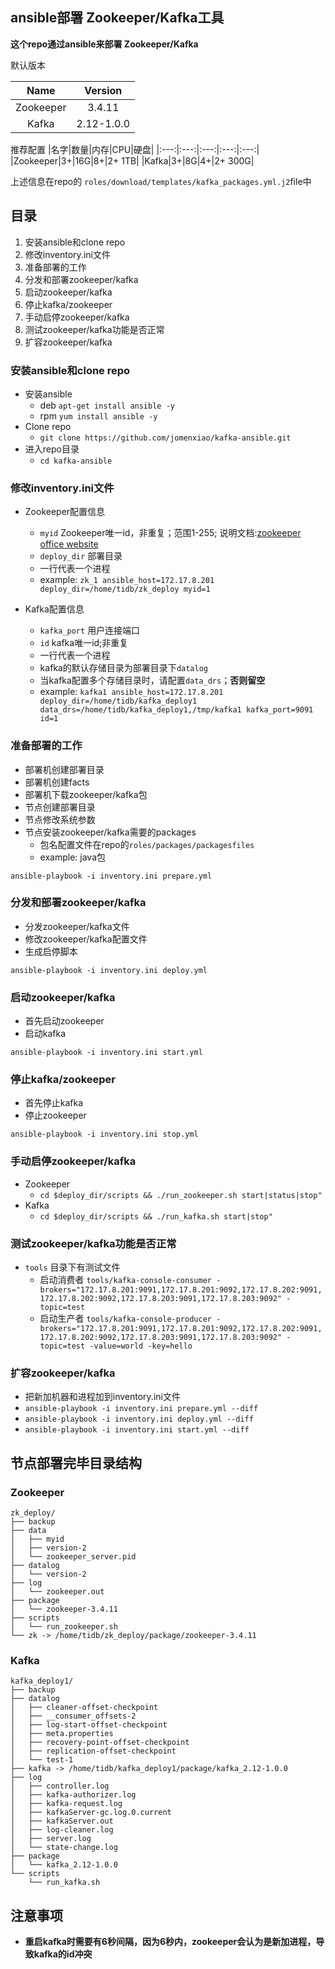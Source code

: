 ## ansible部署 Zookeeper/Kafka工具
**这个repo通过ansible来部署 Zookeeper/Kafka**

默认版本

|Name|Version| 
|:---:|:---:|
|Zookeeper|3.4.11|
|Kafka|2.12-1.0.0|

推荐配置
|名字|数量|内存|CPU|硬盘|
|:---:|:---:|:---:|:---:|:---:|
|Zookeeper|3+|16G|8+|2+ 1TB|
|Kafka|3+|8G|4+|2+ 300G|

上述信息在repo的 `roles/download/templates/kafka_packages.yml.j2`file中

目录
------
1. 安装ansible和clone repo
2. 修改inventory.ini文件
3. 准备部署的工作
4. 分发和部署zookeeper/kafka
5. 启动zookeeper/kafka
6. 停止kafka/zookeeper
7. 手动启停zookeeper/kafka
8. 测试zookeeper/kafka功能是否正常
9. 扩容zookeeper/kafka


### 安装ansible和clone repo
- 安装ansible
	- deb `apt-get install ansible -y`
	- rpm `yum install ansible -y`
- Clone repo
	- `git clone https://github.com/jomenxiao/kafka-ansible.git`
- 进入repo目录
	- `cd kafka-ansible`

### 修改inventory.ini文件
- Zookeeper配置信息
	- `myid` Zookeeper唯一id，非重复；范围1-255; 说明文档:[zookeeper office website](http://zookeeper.apache.org/doc/current/zookeeperAdmin.html#sc_configuration)
	- `deploy_dir` 部署目录
	- 一行代表一个进程
	- example: `zk_1 ansible_host=172.17.8.201  deploy_dir=/home/tidb/zk_deploy myid=1`

- Kafka配置信息
	- `kafka_port` 用户连接端口
	- `id` kafka唯一id;非重复
	- 一行代表一个进程
	- kafka的默认存储目录为部署目录下`datalog`
	- 当kafka配置多个存储目录时，请配置`data_drs`；**否则留空**
	- example: `kafka1 ansible_host=172.17.8.201 deploy_dir=/home/tidb/kafka_deploy1 data_drs=/home/tidb/kafka_deploy1,/tmp/kafka1 kafka_port=9091  id=1`
	
### 准备部署的工作 
- 部署机创建部署目录
- 部署机创建facts
- 部署机下载zookeeper/kafka包
- 节点创建部署目录
- 节点修改系统参数
- 节点安装zookeeper/kafka需要的packages
	- 包名配置文件在repo的`roles/packages/packagesfiles`
	- example: java包

`ansible-playbook -i inventory.ini prepare.yml`

### 分发和部署zookeeper/kafka
- 分发zookeeper/kafka文件
- 修改zookeeper/kafka配置文件
- 生成启停脚本

`ansible-playbook -i inventory.ini deploy.yml`

### 启动zookeeper/kafka
- 首先启动zookeeper
- 启动kafka
 
`ansible-playbook -i inventory.ini start.yml`

### 停止kafka/zookeeper
- 首先停止kafka
- 停止zookeeper
 
`ansible-playbook -i inventory.ini stop.yml`

### 手动启停zookeeper/kafka
- Zookeeper
	- `cd $deploy_dir/scripts && ./run_zookeeper.sh start|status|stop"`
- Kafka
	- `cd $deploy_dir/scripts && ./run_kafka.sh start|stop"`
	
### 测试zookeeper/kafka功能是否正常
- `tools` 目录下有测试文件
	- 启动消费者
	`tools/kafka-console-consumer -brokers="172.17.8.201:9091,172.17.8.201:9092,172.17.8.202:9091,172.17.8.202:9092,172.17.8.203:9091,172.17.8.203:9092" -topic=test`
	- 启动生产者
		`tools/kafka-console-producer -brokers="172.17.8.201:9091,172.17.8.201:9092,172.17.8.202:9091,172.17.8.202:9092,172.17.8.203:9091,172.17.8.203:9092" -topic=test -value=world -key=hello`
		
### 扩容zookeeper/kafka
- 把新加机器和进程加到inventory.ini文件
- `ansible-playbook -i inventory.ini prepare.yml --diff`
- `ansible-playbook -i inventory.ini deploy.yml --diff`
- `ansible-playbook -i inventory.ini start.yml --diff`

节点部署完毕目录结构
------
### Zookeeper
```
zk_deploy/
├── backup
├── data
│   ├── myid
│   ├── version-2
│   └── zookeeper_server.pid
├── datalog
│   └── version-2
├── log
│   └── zookeeper.out
├── package
│   └── zookeeper-3.4.11
├── scripts
│   └── run_zookeeper.sh
└── zk -> /home/tidb/zk_deploy/package/zookeeper-3.4.11
```

### Kafka
```
kafka_deploy1/
├── backup
├── datalog
│   ├── cleaner-offset-checkpoint
│   ├── __consumer_offsets-2
│   ├── log-start-offset-checkpoint
│   ├── meta.properties
│   ├── recovery-point-offset-checkpoint
│   ├── replication-offset-checkpoint
│   └── test-1
├── kafka -> /home/tidb/kafka_deploy1/package/kafka_2.12-1.0.0
├── log
│   ├── controller.log
│   ├── kafka-authorizer.log
│   ├── kafka-request.log
│   ├── kafkaServer-gc.log.0.current
│   ├── kafkaServer.out
│   ├── log-cleaner.log
│   ├── server.log
│   └── state-change.log
├── package
│   └── kafka_2.12-1.0.0
└── scripts
    └── run_kafka.sh
```

注意事项
------
- **重启kafka时需要有6秒间隔，因为6秒内，zookeeper会认为是新加进程，导致kafka的id冲突**

